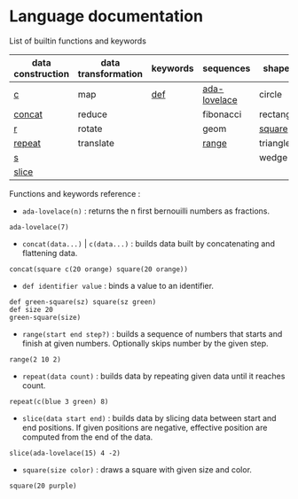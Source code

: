 # Language documentation

List of builtin functions and keywords

| data construction | data transformation | keywords    | sequences            | shapes                  |
|-------------------|---------------------|-------------|----------------------|-------------------------|
| [c](#concat)      | map                 | [def](#def) | [ada-lovelace](#ada) | circle                  |
| [concat](#concat) | reduce              |             | fibonacci            | rectangle               |
| [r](#repeat)      | rotate              |             | geom                 | [square](#square)       |
| [repeat](#repeat) | translate           |             | [range](#range)      | triangle                |
| [s](#slice)       |                     |             |                      | wedge                   |
| [slice](#slice)   |                     |             |                      |                         |


Functions and keywords reference :

 - <a name="ada"></a> `ada-lovelace(n)` : returns the n first bernouilli numbers as fractions.
```hey
ada-lovelace(7)
```

 - <a name="concat"></a> `concat(data...)` | `c(data...)` : builds data built by concatenating and flattening data.
```hey
concat(square c(20 orange) square(20 orange))
```

 - <a name="def"></a> `def identifier value` : binds a value to an identifier.
```hey
def green-square(sz) square(sz green)
def size 20
green-square(size)
```

 - <a name="range"></a> `range(start end step?)` : builds a sequence of numbers that starts and finish at given numbers.
   Optionally skips number by the given step.
```hey
range(2 10 2)
```

 - <a name="repeat"></a> `repeat(data count)` : builds data by repeating given data until it reaches count.
```hey
repeat(c(blue 3 green) 8)
```

 - <a name="slice"></a> `slice(data start end)` : builds data by slicing data between start and end positions.
   If given positions are negative, effective position are computed from the end of the data.
```hey
slice(ada-lovelace(15) 4 -2)
```

 - <a name="square"></a> `square(size color)` : draws a square with given size and color.
 ```hey
 square(20 purple)
 ```